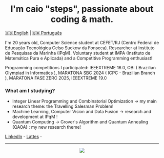 <h1 align='Center'> I'm caio "steps", passionate about coding & math. </h1>

[🇺🇸 English](#english) | [🇧🇷 Português](#português)

I'm 20 years old, Computer Science student at CEFET/RJ (Centro Federal de Educação Tecnológica Celso Suckow da Fonseca). Researcher at Instituto de Pesquisas da Marinha (IPqM). Voluntary student at IMPA (Instituto de Matemática Pura e Aplicada) and a Competitive Programming enthusiast!

Programming competitions I participated: IEEEXTREME 18.0, OBI ( Brazilian Olympiad in Informatics ), MARATONA SBC 2024 ( ICPC - Brazilian Branch ), MARATONA FASE ZERO 2025, IEEEXTREME 19.0

### What am I studying?

- Integer Linear Programming and Combinatorial Optimization -> my main research theme: the Travelling Salesman Problem!
- Machine Learning, Computer Vision and Data Fusion -> research and development at IPqM !
- Quantum Computing -> Grover's Algorithm and Quantum Annealing (QAOA) : my new research theme!

[LinkedIn](https://linkedin.com/in/caio-torkst) - [Lattes](http://lattes.cnpq.br/8952512281766884) - 

---

<p align="center">
  <a href="https://skillicons.dev">
    <img src="https://skillicons.dev/icons?i=cpp,python,java,matlab,c" />
  </a>
</p>
